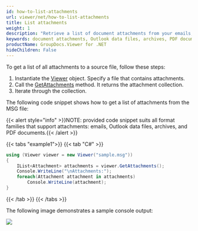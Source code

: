 ```yaml
---
id: how-to-list-attachments
url: viewer/net/how-to-list-attachments
title: List attachments
weight: 1
description: "Retrieve a list of document attachments from your emails, Outlook data files, archives and PDF documents with GroupDocs.Viewer for .NET"
keywords: document attachments, Outlook data files, archives, PDF documents
productName: GroupDocs.Viewer for .NET
hideChildren: False
---
```

To get a list of all attachments to a source file, follow these steps:

1. Instantiate the [Viewer](https://reference.groupdocs.com/net/viewer/groupdocs.viewer/viewer) object. Specify a file that contains attachments.
2. Call the [GetAttachments](https://reference.groupdocs.com/net/viewer/groupdocs.viewer/viewer/methods/getattachments) method. It returns the attachment collection.
3. Iterate through the collection.

The following code snippet shows how to get a list of attachments from the MSG file:


{{< alert style="info" >}}NOTE: provided code snippet suits all format families that support attachments: emails, Outlook data files, archives, and PDF documents.{{< /alert >}}

{{< tabs "example1">}}
{{< tab "C#" >}}
```csharp
using (Viewer viewer = new Viewer("sample.msg"))
{
    IList<Attachment> attachments = viewer.GetAttachments();
    Console.WriteLine("\nAttachments:");
    foreach(Attachment attachment in attachments)
        Console.WriteLine(attachment);
}
```
{{< /tab >}}
{{< /tabs >}}

The following image demonstrates a sample console output:

![](/viewer/net/images/how-to-list-attachments.png)
